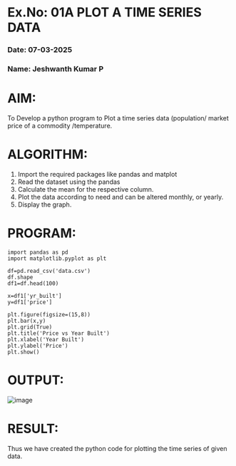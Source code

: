 # Ex.No: 01A PLOT A TIME SERIES DATA
###  Date: 07-03-2025
### Name: Jeshwanth Kumar P

# AIM:
To Develop a python program to Plot a time series data (population/ market price of a commodity
/temperature.
# ALGORITHM:
1. Import the required packages like pandas and matplot
2. Read the dataset using the pandas
3. Calculate the mean for the respective column.
4. Plot the data according to need and can be altered monthly, or yearly.
5. Display the graph.
# PROGRAM:
```
import pandas as pd
import matplotlib.pyplot as plt

df=pd.read_csv('data.csv')
df.shape
df1=df.head(100)

x=df1['yr_built']
y=df1['price']

plt.figure(figsize=(15,8))
plt.bar(x,y)
plt.grid(True)
plt.title('Price vs Year Built')
plt.xlabel('Year Built')
plt.ylabel('Price')
plt.show()
```
# OUTPUT:
![image](https://github.com/user-attachments/assets/e6fc9ec1-e8f2-47ec-9bea-e873e11e7ad9)
# RESULT:
Thus we have created the python code for plotting the time series of given data.
